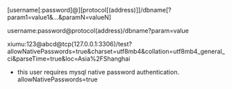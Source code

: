 [username[:password]@][protocol[(address)]]/dbname[?param1=value1&...&paramN=valueN]

username:password@protocol(address)/dbname?param=value

xiumu:123@abcd@tcp(127.0.0.1:3306)/test?allowNativePasswords=true&charset=utf8mb4&collation=utf8mb4_general_ci&parseTime=true&loc=Asia%2FShanghai

*   this user requires mysql native password authentication.
    allowNativePasswords=true
